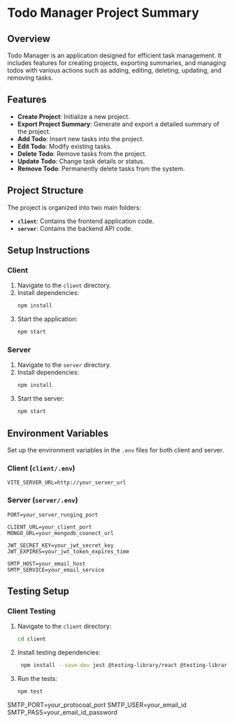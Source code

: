 # Todo Manager Project Summary

## Overview

Todo Manager is an application designed for efficient task management. It includes features for creating projects, exporting summaries, and managing todos with various actions such as adding, editing, deleting, updating, and removing tasks.

## Features

- **Create Project**: Initialize a new project.
- **Export Project Summary**: Generate and export a detailed summary of the project.
- **Add Todo**: Insert new tasks into the project.
- **Edit Todo**: Modify existing tasks.
- **Delete Todo**: Remove tasks from the project.
- **Update Todo**: Change task details or status.
- **Remove Todo**: Permanently delete tasks from the system.

## Project Structure

The project is organized into two main folders:

- **`client`**: Contains the frontend application code.
- **`server`**: Contains the backend API code.

## Setup Instructions

### Client

1. Navigate to the `client` directory.
2. Install dependencies:
    ```bash
    npm install
    ```
3. Start the application:
    ```bash
    npm start
    ```

### Server

1. Navigate to the `server` directory.
2. Install dependencies:
    ```bash
    npm install
    ```
3. Start the server:
    ```bash
    npm start
    ```

## Environment Variables

Set up the environment variables in the `.env` files for both client and server.

### Client (`client/.env`)

```env
VITE_SERVER_URL=http://your_server_url

```

### Server (`server/.env`)

```env
PORT=your_server_runging_port

CLIENT_URL=your_client_port
MONGO_URL=your_mongodb_coonect_url

JWT_SECRET_KEY=your_jwt_secret_key
JWT_EXPIRES=your_jwt_token_expires_time

SMTP_HOST=your_email_host
SMTP_SERVICE=your_email_service
```
## Testing Setup

### Client Testing

1. Navigate to the `client` directory:
   ```bash
   cd client
2. Install testing dependencies:
   ```bash
    npm install --save-dev jest @testing-library/react @testing-library/jest-dom
3. Run the tests:
    ```bash
    npm test


SMTP_PORT=your_protocoal_port
SMTP_USER=your_email_id
SMTP_PASS=your_email_id_password
